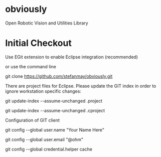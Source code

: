 obviously
=========

Open Robotic Vision and Utilities Library

Initial Checkout
================
Use EGit extension to enable Eclipse integration (recommended)

 or use the command line
 
git clone https://github.com/stefanmay/obviously.git

There are project files for Eclipse. Please update the GIT index in order to ignore workstation specific changes:

git update-index --assume-unchanged .project

git update-index --assume-unchanged .cproject

Configuration of GIT client

git config --global user.name "Your Name Here"

git config --global user.email "<acronym>@ohm"

git config --global credential.helper cache